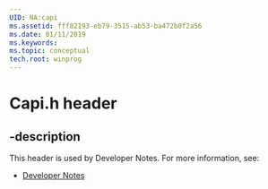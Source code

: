 ```yaml
---
UID: NA:capi
ms.assetid: fff82193-eb79-3515-ab53-ba472b0f2a56
ms.date: 01/11/2019
ms.keywords: 
ms.topic: conceptual
tech.root: winprog
---
```


# Capi.h header


## -description


This header is used by Developer Notes. For more information, see:

- [Developer Notes](../_winprog/index.md)


